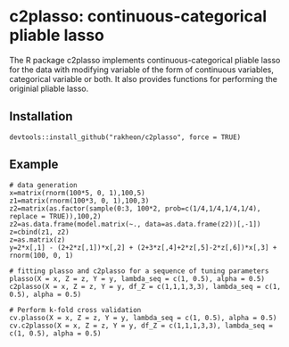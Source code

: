 # c2plasso: continuous-categorical pliable lasso
The R package c2plasso implements continuous-categorical pliable lasso for the data with modifying variable of the form of continuous variables, categorical variable or both. It also provides functions for performing the originial pliable lasso.

## Installation

```
devtools::install_github("rakheon/c2plasso", force = TRUE)
```

## Example

```
# data generation
x=matrix(rnorm(100*5, 0, 1),100,5)
z1=matrix(rnorm(100*3, 0, 1),100,3)
z2=matrix(as.factor(sample(0:3, 100*2, prob=c(1/4,1/4,1/4,1/4), replace = TRUE)),100,2)
z2=as.data.frame(model.matrix(~., data=as.data.frame(z2))[,-1])
z=cbind(z1, z2)
z=as.matrix(z)
y=2*x[,1] - (2+2*z[,1])*x[,2] + (2+3*z[,4]+2*z[,5]-2*z[,6])*x[,3] + rnorm(100, 0, 1)

# fitting plasso and c2plasso for a sequence of tuning parameters
plasso(X = x, Z = z, Y = y, lambda_seq = c(1, 0.5), alpha = 0.5)
c2plasso(X = x, Z = z, Y = y, df_Z = c(1,1,1,3,3), lambda_seq = c(1, 0.5), alpha = 0.5)

# Perform k-fold cross validation
cv.plasso(X = x, Z = z, Y = y, lambda_seq = c(1, 0.5), alpha = 0.5)
cv.c2plasso(X = x, Z = z, Y = y, df_Z = c(1,1,1,3,3), lambda_seq = c(1, 0.5), alpha = 0.5)
```
